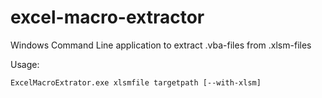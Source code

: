 # excel-macro-extractor

Windows Command Line application to extract .vba-files from .xlsm-files

Usage:

`ExcelMacroExtrator.exe xlsmfile targetpath [--with-xlsm]`

